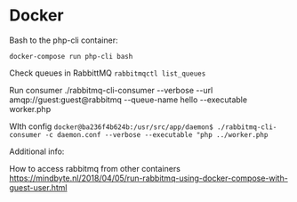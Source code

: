 # Docker

Bash to the php-cli container:

```
docker-compose run php-cli bash
```

Check queues in RabbittMQ
`rabbitmqctl list_queues`

Run consumer
./rabbitmq-cli-consumer --verbose --url amqp://guest:guest@rabbitmq --queue-name hello --executable worker.php

WIth config
`docker@ba236f4b624b:/usr/src/app/daemon$ ./rabbitmq-cli-consumer -c daemon.conf --verbose --executable "php ../worker.php`


Additional info:

How to access rabbitmq from other containers
https://mindbyte.nl/2018/04/05/run-rabbitmq-using-docker-compose-with-guest-user.html


